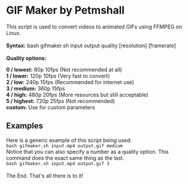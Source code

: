 <h1>GIF Maker by Petmshall</h1>

This script is used to convert videos to animated GIFs using FFMPEG on Linux.
<br/><br/>
<strong>Syntax:</strong>
bash gifmaker.sh input output quality [resolution] [framerate]
<br/><br/>
<strong>Quality options:</strong>
<p>
<b>0 / lowest:</b> 80p 10fps (Not recommended at all)
<br/>
<b>1 / lower:</b> 120p 10fps (Very fast to convert)
<br/>
<b>2 / low:</b> 240p 15fps (Recommended for internet use)
<br/>
<b>3 / medium:</b> 360p 15fps
<br/>
<b>4 / high:</b> 480p 20fps (More resources but still acceptable)
<br/>
<b>5 / highest:</b> 720p 25fps (Not recommended)
<br/>
<b>custom:</b> Use for custom parameters
</p>
<h2>Examples</h2>
Here is a generic example of this script being used:
<br/>
<code>bash gifmaker.sh input.mp4 output.gif medium</code>
<br/>
Notice that you can also specify a number as a quality option. This command does the exact same thing as the last.
<br/>
<code>bash gifmaker.sh input.mp4 output.gif 3</code>
<br/><br/>
The End. That's all there is to it!

